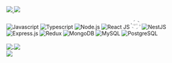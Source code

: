 <div>
  <a href="https://www.linkedin.com/in/rafaelpapastamatiou" target="_blank">
    <img
      src="https://img.shields.io/badge/LinkedIn-0077B5?style=for-the-badge&logo=linkedin&logoColor=white"
    />
  </a>
  <a href="mailto:rafael@papastamatiou.com">
    <img
      src="https://img.shields.io/badge/Gmail-D14836?style=for-the-badge&logo=gmail&logoColor=white"
    />
  </a>
</div>
<br />
<div>
  <img
    src="https://cdn.jsdelivr.net/gh/devicons/devicon/icons/javascript/javascript-original.svg"
    height="24"
    width="24"
    alt="Javascript"
    title="Javascript"
  />
  <img
    src="https://cdn.jsdelivr.net/gh/devicons/devicon/icons/typescript/typescript-original.svg"
    height="24"
    width="24"
    alt="Typescript"
    title="Typescript"
  />
  <img
    src="https://cdn.jsdelivr.net/gh/devicons/devicon/icons/nodejs/nodejs-original.svg"
    height="24"
    width="24"
    alt="Node.js"
    title="Node.js"
  />
  <img
    src="https://cdn.jsdelivr.net/gh/devicons/devicon/icons/react/react-original.svg"
    height="24"
    width="24"
    alt="React JS"
    title="React JS"
  />
  <img
    src="https://raw.githubusercontent.com/Rohan-Shakya/Rohan-Shakya/master/images/next_logo.png"
    height="24"
    width="24"
    alt="Next.js"
    title="Next.js"
  />
  <img
    src="https://cdn.jsdelivr.net/gh/devicons/devicon/icons/nestjs/nestjs-plain.svg"
    height="24"
    width="24"
    alt="NestJS"
    title="NestJS"
  />
  <img
    src="https://cdn.jsdelivr.net/gh/devicons/devicon/icons/express/express-original.svg"
    height="24"
    width="24"
    alt="Express.js"
    title="Express.js"
  />
  <img
    src="https://cdn.jsdelivr.net/gh/devicons/devicon/icons/redux/redux-original.svg"
    height="24"
    width="24"
    alt="Redux"
    title="Redux"
  />
  <img
    src="https://cdn.jsdelivr.net/gh/devicons/devicon/icons/mongodb/mongodb-original.svg"
    height="24"
    width="24"
    alt="MongoDB"
    title="MongoDB"
  />
  <img
    src="https://cdn.jsdelivr.net/gh/devicons/devicon/icons/mysql/mysql-original.svg"
    height="24"
    width="24"
    alt="MySQL"
    title="MySQL"
  />
  <img
    src="https://cdn.jsdelivr.net/gh/devicons/devicon/icons/postgresql/postgresql-original.svg"
    height="24"
    width="24"
    alt="PostgreSQL"
    title="PostgreSQL"
  />
</div>
<br />
<div>
  <a href="https://github.com/anuraghazra/github-readme-stats">
    <img
      align="center"
      src="https://github-readme-stats-ochre-seven.vercel.app/api?username=rafaelpapastamatiou&count_private=true&show_icons=true&theme=radical"
    />
  </a>
  <a href="https://github.com/anuraghazra/github-readme-stats">
    <img
      align="center"
      src="https://github-readme-stats-ochre-seven.vercel.app/api/top-langs/?username=rafaelpapastamatiou&layout=compact&theme=radical&langs_count=10"
    />
  </a>
</div>
<a href="https://github.com/anuraghazra/github-readme-stats">
  <img
    align="center"
    src="https://github-readme-stats-ochre-seven.vercel.app/api/wakatime?username=rafaelpapastamatiou&layout=compact&theme=radical"
  />
</a>

